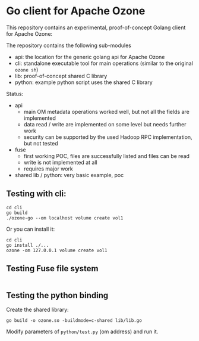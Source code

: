 # Go client for Apache Ozone

This repository contains an experimental, proof-of-concept Golang client for Apache Ozone:

The repository contains the following sub-modules

 * api: the location for the generic golang api for Apache Ozone
 * cli: standalone executable tool for main operations (similar to the original `ozone sh`)
 * lib: proof-of-concept shared C library
 * python: example python script uses the shared C library

Status:

 * api
   * main OM metadata operations worked well, but not all the fields are implemented
   * data read / write are implemented on some level but needs further work
   * security can be supported by the used Hadoop RPC implementation, but not tested
 * fuse
   * first working POC, files are successfully listed and files can be read
   * write is not implemented at all
   * requires major work
  * shared lib / python: very basic example, poc

## Testing with cli:

```
cd cli
go build
./ozone-go --om localhost volume create vol1
```

Or you can install it:

```
cd cli
go install ./...
ozone -om 127.0.0.1 volume create vol1
```

## Testing Fuse file system

```

```

## Testing the python binding

Create the shared library:

```
go build -o ozone.so -buildmode=c-shared lib/lib.go
```

Modify parameters of `python/test.py` (om address) and run it.

